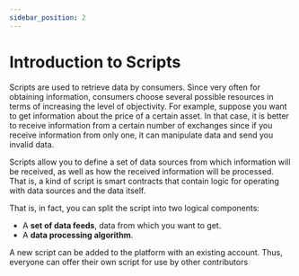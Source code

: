 ```yaml
---
sidebar_position: 2
---
```


# Introduction to Scripts

Scripts are used to retrieve data by consumers. Since very often for obtaining
information, consumers choose several possible resources in terms of increasing the
level of objectivity. For example, suppose you want to get information about the price
of a certain asset. In that case, it is better to receive information from a certain
number of exchanges since if you receive information from only one, it can
manipulate data and send you invalid data.

Scripts allow you to define a set of data sources from which information will be
received, as well as how the received information will be processed. That is, a kind of
script is smart contracts that contain logic for operating with data sources and the
data itself.

That is, in fact, you can split the script into two logical components:

* A **set of data feeds**, data from which you want to get.
* A **data processing algorithm**.

A new script can be added to the platform with an existing account. Thus, everyone
can offer their own script for use by other contributors